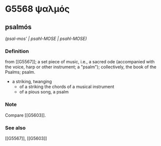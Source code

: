 # G5568 ψαλμός

## psalmós

_(psal-mos' | psahl-MOSE | psahl-MOSE)_

### Definition

from [[G5567]]; a set piece of music, i.e., a sacred ode (accompanied with the voice, harp or other instrument; a "psalm"); collectively, the book of the Psalms; psalm.

- a striking, twanging
  - of a striking the chords of a musical instrument
  - of a pious song, a psalm

### Note

Compare [[G5603]].

### See also

[[G5567]], [[G5603]]


